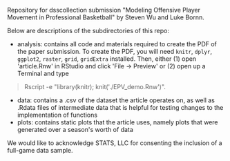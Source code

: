 Repository for dsscollection submission "Modeling Offensive Player Movement in Professional Basketball" by Steven Wu and Luke Bornn.

Below are descriptions of the subdirectories of this repo:
- analysis: contains all code and materials required to create the PDF of the paper submission. To create the PDF, you will need `knitr`, `dplyr`, `ggplot2`, `raster`, `grid`, `gridExtra` installed. Then, either (1) open 'article.Rnw' in RStudio and click 'File -> Preview' or (2) open up a Terminal and type 

> Rscript -e "library(knitr); knit('./EPV_demo.Rnw')".

- data: contains a .csv of the dataset the article operates on, as well as .Rdata files of intermediate data that is helpful for testing changes to the implementation of functions
- plots: contains static plots that the article uses, namely plots that were generated over a season's worth of data

We would like to acknowledge STATS, LLC for consenting the inclusion of a full-game data sample.

